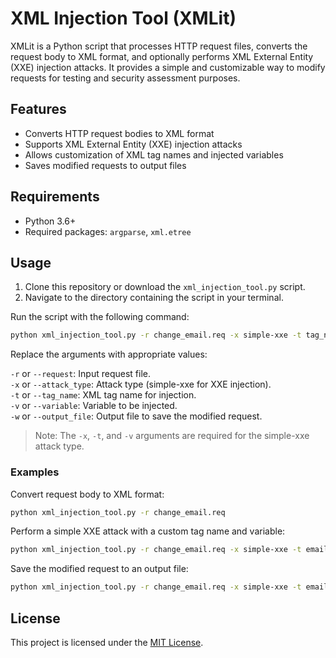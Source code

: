 # XML Injection Tool (XMLit)

XMLit is a Python script that processes HTTP request files, converts the request body to XML format, and optionally performs XML External Entity (XXE) injection attacks. It provides a simple and customizable way to modify requests for testing and security assessment purposes.

## Features

- Converts HTTP request bodies to XML format
- Supports XML External Entity (XXE) injection attacks
- Allows customization of XML tag names and injected variables
- Saves modified requests to output files

## Requirements

- Python 3.6+
- Required packages: `argparse`, `xml.etree`

## Usage

1. Clone this repository or download the `xml_injection_tool.py` script.
2. Navigate to the directory containing the script in your terminal.

Run the script with the following command:

```bash
python xml_injection_tool.py -r change_email.req -x simple-xxe -t tag_name -v variable_value -w modified_change_email.req
```

Replace the arguments with appropriate values:

`-r` or `--request`: Input request file.<br/>
`-x` or `--attack_type`: Attack type (simple-xxe for XXE injection).<br/>
`-t` or `--tag_name`: XML tag name for injection.<br/>
`-v` or `--variable`: Variable to be injected.<br/>
`-w` or `--output_file`: Output file to save the modified request.<br/>

> Note: The `-x`, `-t`, and `-v` arguments are required for the simple-xxe attack type.

### Examples

Convert request body to XML format:

```bash
python xml_injection_tool.py -r change_email.req
```

Perform a simple XXE attack with a custom tag name and variable:
```bash
python xml_injection_tool.py -r change_email.req -x simple-xxe -t email -v "xxe_var"
```

Save the modified request to an output file:
```bash
python xml_injection_tool.py -r change_email.req -x simple-xxe -t email -v "xxe_var" -w modified_change_email.req 
```

## License

This project is licensed under the [MIT License](LICENSE).

